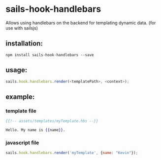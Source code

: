 # sails-hook-handlebars

Allows using handlebars on the backend for templating dynamic data. (for use with sailsjs)

## installation:

```
npm install sails-hook-handlebars --save
```

## usage:

```javascript
sails.hook.handlebars.render(<templatePath>, <context>);
```


## example:

### template file


```handlebars
{{!-- assets/templates/myTemplate.hbs --}}

Hello. My name is {{name}}.
```

### javascript file

```javascript
sails.hook.handlebars.render('myTemplate', {name: "Kevin"});
```
